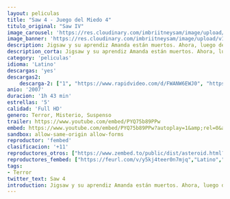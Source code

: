 ```yaml
---
layout: peliculas
title: "Saw 4 - Juego del Miedo 4"
titulo_original: "Saw IV"
image_carousel: 'https://res.cloudinary.com/imbriitneysam/image/upload/v1544143663/saw4-poster-min.jpg'
image_banner: 'https://res.cloudinary.com/imbriitneysam/image/upload/v1544143663/saw4-banner-min.jpg'
description: Jigsaw y su aprendiz Amanda están muertos. Ahora, luego de hacerse público el asesinato de la detective Kerry, dos agentes del FBI, el Agente Strahn y el Agente Pérez, llegan a la aterrorizada comunidad para ayudar al veterano detective Hoffman a examinar minuciosamente los restos grisáceos que quedaron de Jigsaw, y así resolver el rompecabezas. Sin embargo, cuando el Comandante Rigg, perteneciente a la brigada especial SWAT, es secuestrado y empujado dentro del juego, contará con tan solo noventa minutos para triunfar en una serie de trampas dementes y salvar a un viejo amigo o enfrentar las consecuencias mortales...
description_corta: Jigsaw y su aprendiz Amanda están muertos. Ahora, luego de hacerse público el asesinato de la detective Kerry, dos agentes del FBI, el Agente Strahn y el Agente Pérez, llegan a la aterrorizada comunidad para ayudar al veterano detective Hoffman a...
category: 'peliculas'
idioma: 'Latino'
descargas: 'yes'
descargas2:
    descarga-2: ["1", "https://www.rapidvideo.com/d/FWANW6EWJ0", "https://www.google.com/s2/favicons?domain=www.rapidvideo.com","RapidVideo","https://res.cloudinary.com/imbriitneysam/image/upload/v1541473684/mexico.png", "Latino", "Full HD"]
anio: '2007'
duracion: '1h 43 min'
estrellas: '5'
calidad: 'Full HD'
genero: Terror, Misterio, Suspenso
trailer: https://www.youtube.com/embed/PYQ75b89PPw
embed: https://www.youtube.com/embed/PYQ75b89PPw?autoplay=1&amp;rel=0&amp;hd=1&border=0&wmode=opaque&enablejsapi=1&modestbranding=1&controls=1&showinfo=0
sandbox: allow-same-origin allow-forms
reproductor: 'fembed'
clasificacion: '+11'
reproductores_otros: ["https://www.zembed.to/public/dist/asteroid.html?id=dc81363c6dcf4fdf26384944acc3c762&title=Saw%204","Latino","https://gdriveplayer.me/embed2.php?link=SUIhhc3c%252BlUi5q%252Bi%252FluBmA1uCw1DXAL1H0ZiP8mS0tYi6tzZhcESFdaorzIuWym96PesfDJ1fiae3LY2azcplRVLlEQ8%252B7udpPTFCOq%252BV7I1d5rGE6f9S%252BPPICrCiXfS2HypPXT%252Fj22%252BjYeoMhte%252BqFLOmLTHGo1OZIWDNwoOpntBp9uXQcG1gLF4SMIimb%252FNMjgVm9yg1jM9wVgFw2Pia","Latino","https://movcloud.net/embed/oc-lnuoHe2th","Latino"]
reproductores_fembed: ["https://feurl.com/v/y5kj4teer0n7mjq","Latino","https://feurl.com/v/x4jzqs54ddwd3eg","Latino"]
tags:
- Terror
twitter_text: Saw 4
introduction: Jigsaw y su aprendiz Amanda están muertos. Ahora, luego de hacerse público el asesinato de la detective Kerry, dos agentes del FBI, el Agente Strahn y el Agente Pérez, llegan a la aterrorizada comunidad para ayudar al veterano detective Hoffman a...
---
```



 







